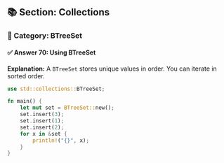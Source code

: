 ## 📚 Section: Collections  
### 🔹 Category: BTreeSet  
#### ✅ Answer 70: Using BTreeSet

**Explanation:**
A `BTreeSet` stores unique values in order. You can iterate in sorted order.

```rust
use std::collections::BTreeSet;

fn main() {
    let mut set = BTreeSet::new();
    set.insert(3);
    set.insert(1);
    set.insert(2);
    for x in &set {
        println!("{}", x);
    }
}
```
